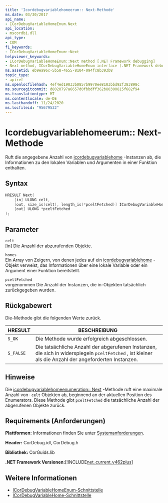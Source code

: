 ```yaml
---
title: 'Icordebugvariablehomeerum:: Next-Methode'
ms.date: 03/30/2017
api_name:
- ICorDebugVariableHomeEnum.Next
api_location:
- mscordbi.dll
api_type:
- COM
f1_keywords:
- ICorDebugVariableHomeEnum::Next
helpviewer_keywords:
- ICorDebugVariableHomeEnum::Next method [.NET Framework debugging]
- Next method, ICorDebugVariableHomeEnum interface [.NET Framework debugging]
ms.assetid: eb9ea96c-5b58-4655-8104-094fc8b393b8
topic_type:
- apiref
ms.openlocfilehash: 4ef4ed19033b0857b9970ee8103bbd92f383898c
ms.sourcegitcommit: d8020797a6657d0fbbdff362b80300815f682f94
ms.translationtype: MT
ms.contentlocale: de-DE
ms.lasthandoff: 11/24/2020
ms.locfileid: "95679532"
---
```

# <a name="icordebugvariablehomeenumnext-method"></a>Icordebugvariablehomeerum:: Next-Methode

Ruft die angegebene Anzahl von [icordebugvariablehome](icordebugvariablehome-interface.md) -Instanzen ab, die Informationen zu den lokalen Variablen und Argumenten in einer Funktion enthalten.  
  
## <a name="syntax"></a>Syntax  
  
```cpp  
HRESULT Next(  
    [in] ULONG celt,  
    [out, size_is(celt), length_is(*pceltFetched)] ICorDebugVariableHome *homes[],  
    [out] ULONG *pceltFetched  
);  
```  
  
## <a name="parameters"></a>Parameter  

 `celt`  
 [in] Die Anzahl der abzurufenden Objekte.  
  
 `homes`  
 Ein Array von Zeigern, von denen jedes auf ein [icordebugvariablehome](icordebugvariablehome-interface.md) -Objekt verweist, das Informationen über eine lokale Variable oder ein Argument einer Funktion bereitstellt.  
  
 `pceltFetched`  
 vorgenommen Die Anzahl der Instanzen, die in-Objekten tatsächlich zurückgegeben wurden.  
  
## <a name="return-value"></a>Rückgabewert  

 Die-Methode gibt die folgenden Werte zurück.  
  
|HRESULT|BESCHREIBUNG|  
|-------------|-----------------|  
|`S_OK`|Die Methode wurde erfolgreich abgeschlossen.|  
|`S_FALSE`|Die tatsächliche Anzahl der abgerufenen Instanzen, die sich in widerspiegeln `pceltFetched` , ist kleiner als die Anzahl der angeforderten Instanzen.|  
  
## <a name="remarks"></a>Hinweise  

 Die [icordebugvariablehomeenumeration:: Next](icordebugvariablehomeenum-next-method.md) -Methode ruft eine maximale Anzahl von-  `celt` Objekten ab, beginnend an der aktuellen Position des Enumerators. Diese Methode gibt `pceltFetched` die tatsächliche Anzahl der abgerufenen Objekte zurück.  
  
## <a name="requirements"></a>Requirements (Anforderungen)  

 **Plattformen:** Informationen finden Sie unter [Systemanforderungen](../../get-started/system-requirements.md).  
  
 **Header:** CorDebug.idl, CorDebug.h  
  
 **Bibliothek:** CorGuids.lib  
  
 **.NET Framework Versionen:**[!INCLUDE[net_current_v462plus](../../../../includes/net-current-v462plus-md.md)]  
  
## <a name="see-also"></a>Weitere Informationen

- [ICorDebugVariableHomeEnum-Schnittstelle](icordebugvariablehomeenum-interface.md)
- [ICorDebugVariableHome-Schnittstelle](icordebugvariablehome-interface.md)
